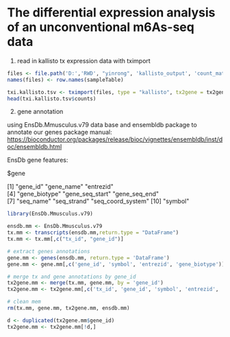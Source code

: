 The differential expression analysis of an unconventional m6As-seq data
=================

1. read in kallisto tx expression data with tximport

```R
files <- file.path('D:','RWD', "yinrong", 'kallisto_output', 'count_matrix', row.names(sampleTable), "abundance_mod.tsv")
names(files) <- row.names(sampleTable)

txi.kallisto.tsv <- tximport(files, type = "kallisto", tx2gene = tx2gene.mm)
head(txi.kallisto.tsv$counts)
```
2. gene annotation

using EnsDb.Mmusculus.v79 data base and ensembldb package to annotate our genes
package manual: https://bioconductor.org/packages/release/bioc/vignettes/ensembldb/inst/doc/ensembldb.html

EnsDb gene features:

$gene

[1] "gene_id"          "gene_name"        "entrezid"        
[4] "gene_biotype"     "gene_seq_start"   "gene_seq_end"    
[7] "seq_name"         "seq_strand"       "seq_coord_system"
[10] "symbol"

```R
library(EnsDb.Mmusculus.v79)

ensdb.mm <- EnsDb.Mmusculus.v79
tx.mm <- transcripts(ensdb.mm,return.type = "DataFrame")
tx.mm <- tx.mm[,c("tx_id", "gene_id")]

# extract genes annotations
gene.mm <- genes(ensdb.mm, return.type = 'DataFrame')
gene.mm <- gene.mm[,c('gene_id', 'symbol', 'entrezid', 'gene_biotype')]

# merge tx and gene annotations by gene_id
tx2gene.mm <- merge(tx.mm, gene.mm, by = 'gene_id')
tx2gene.mm <- tx2gene.mm[,c('tx_id', 'gene_id', 'symbol', 'entrezid', 'gene_biotype')]

# clean mem
rm(tx.mm, gene.mm, tx2gene.mm, ensdb.mm)

d <- duplicated(tx2gene.mm$gene_id)
tx2gene.mm <- tx2gene.mm[!d,]
```
